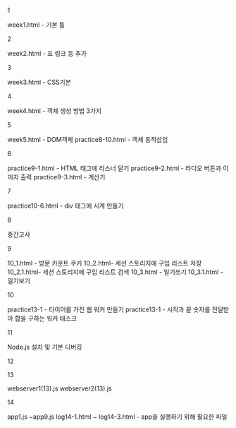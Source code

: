 1

week1.html - 기본 틀

2

week2.html - 표 링크 등 추가

3

week3.html - CSS기본

4

week4.html - 객체 생성 방법 3가지

5

week5.html - DOM객체
practice8-10.html - 객체 동적삽입

6

practice9-1.html - HTML 태그에 리스너 달기
practice9-2.html - 라디오 버튼과 이미지 출력
practice9-3.html - 계산기

7

practice10-6.html - div 태그에 시계 만들기

8

중간고사

9

10_1.html - 방문 카운트 쿠키
10_2.html- 세션 스토리지에 구입 리스트 저장
10_2.1.html- 세션 스토리지에 구입 리스트 검색
10_3.html - 일기쓰기
10_3.1.html - 일기보기

10

practice13-1 - 타이머를 가진 웹 워커 만들기
practice13-1 - 시작과 끝 숫자를 전달받아 합을 구하는 워커 태스크

11

Node.js 설치 및 기본 디버깅

12


13

webserver1(13).js 
webserver2(13).js

14

app1.js ~app9.js
log14-1.html ~ log14-3.html - app을 실행하기 위해 필요한 파일
